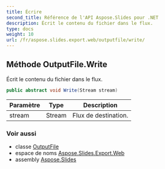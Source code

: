 ```yaml
---
title: Écrire
second_title: Référence de l'API Aspose.Slides pour .NET
description: Écrit le contenu du fichier dans le flux.
type: docs
weight: 10
url: /fr/aspose.slides.export.web/outputfile/write/
---
```


## Méthode OutputFile.Write

Écrit le contenu du fichier dans le flux.

```csharp
public abstract void Write(Stream stream)
```

| Paramètre | Type | Description |
| --- | --- | --- |
| stream | Stream | Flux de destination. |

### Voir aussi

* classe [OutputFile](../../outputfile)
* espace de noms [Aspose.Slides.Export.Web](../../outputfile)
* assembly [Aspose.Slides](../../../)

<!-- NE PAS MODIFIER : généré par xmldocmd pour Aspose.Slides.dll -->